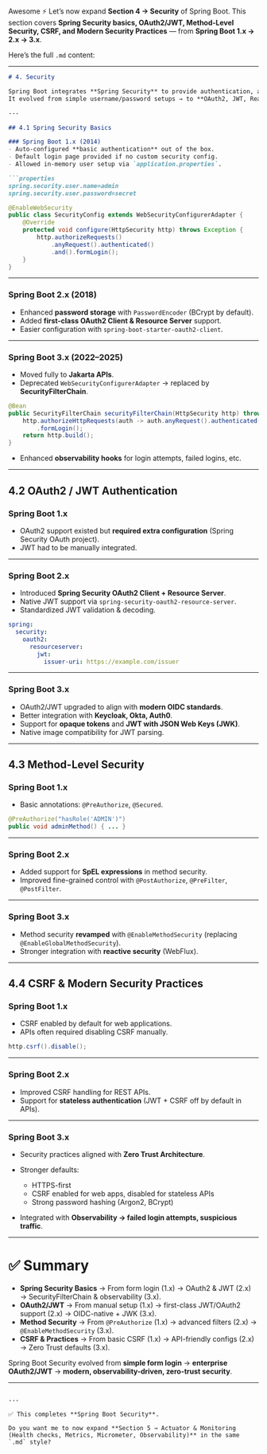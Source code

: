 Awesome ⚡ Let’s now expand **Section 4 → Security** of Spring Boot.
This section covers **Spring Security basics, OAuth2/JWT, Method-Level Security, CSRF, and Modern Security Practices** — from **Spring Boot 1.x → 2.x → 3.x**.

Here’s the full `.md` content:

---

````markdown
# 4. Security

Spring Boot integrates **Spring Security** to provide authentication, authorization, and secure communication.  
It evolved from simple username/password setups → to **OAuth2, JWT, Reactive Security, and Zero-Trust architecture**.

---

## 4.1 Spring Security Basics

### Spring Boot 1.x (2014)
- Auto-configured **basic authentication** out of the box.  
- Default login page provided if no custom security config.  
- Allowed in-memory user setup via `application.properties`.  

```properties
spring.security.user.name=admin
spring.security.user.password=secret
````

```java
@EnableWebSecurity
public class SecurityConfig extends WebSecurityConfigurerAdapter {
    @Override
    protected void configure(HttpSecurity http) throws Exception {
        http.authorizeRequests()
            .anyRequest().authenticated()
            .and().formLogin();
    }
}
```

---

### Spring Boot 2.x (2018)

* Enhanced **password storage** with `PasswordEncoder` (BCrypt by default).
* Added **first-class OAuth2 Client & Resource Server** support.
* Easier configuration with `spring-boot-starter-oauth2-client`.

---

### Spring Boot 3.x (2022–2025)

* Moved fully to **Jakarta APIs**.
* Deprecated `WebSecurityConfigurerAdapter` → replaced by **SecurityFilterChain**.

```java
@Bean
public SecurityFilterChain securityFilterChain(HttpSecurity http) throws Exception {
    http.authorizeHttpRequests(auth -> auth.anyRequest().authenticated())
        .formLogin();
    return http.build();
}
```

* Enhanced **observability hooks** for login attempts, failed logins, etc.

---

## 4.2 OAuth2 / JWT Authentication

### Spring Boot 1.x

* OAuth2 support existed but **required extra configuration** (Spring Security OAuth project).
* JWT had to be manually integrated.

---

### Spring Boot 2.x

* Introduced **Spring Security OAuth2 Client + Resource Server**.
* Native JWT support via `spring-security-oauth2-resource-server`.
* Standardized JWT validation & decoding.

```yaml
spring:
  security:
    oauth2:
      resourceserver:
        jwt:
          issuer-uri: https://example.com/issuer
```

---

### Spring Boot 3.x

* OAuth2/JWT upgraded to align with **modern OIDC standards**.
* Better integration with **Keycloak, Okta, Auth0**.
* Support for **opaque tokens** and **JWT with JSON Web Keys (JWK)**.
* Native image compatibility for JWT parsing.

---

## 4.3 Method-Level Security

### Spring Boot 1.x

* Basic annotations: `@PreAuthorize`, `@Secured`.

```java
@PreAuthorize("hasRole('ADMIN')")
public void adminMethod() { ... }
```

---

### Spring Boot 2.x

* Added support for **SpEL expressions** in method security.
* Improved fine-grained control with `@PostAuthorize`, `@PreFilter`, `@PostFilter`.

---

### Spring Boot 3.x

* Method security **revamped** with `@EnableMethodSecurity` (replacing `@EnableGlobalMethodSecurity`).
* Stronger integration with **reactive security** (WebFlux).

---

## 4.4 CSRF & Modern Security Practices

### Spring Boot 1.x

* CSRF enabled by default for web applications.
* APIs often required disabling CSRF manually.

```java
http.csrf().disable();
```

---

### Spring Boot 2.x

* Improved CSRF handling for REST APIs.
* Support for **stateless authentication** (JWT + CSRF off by default in APIs).

---

### Spring Boot 3.x

* Security practices aligned with **Zero Trust Architecture**.
* Stronger defaults:

    * HTTPS-first
    * CSRF enabled for web apps, disabled for stateless APIs
    * Strong password hashing (Argon2, BCrypt)
* Integrated with **Observability → failed login attempts, suspicious traffic**.

---

# ✅ Summary

* **Spring Security Basics** → From form login (1.x) → OAuth2 & JWT (2.x) → SecurityFilterChain & observability (3.x).
* **OAuth2/JWT** → From manual setup (1.x) → first-class JWT/OAuth2 support (2.x) → OIDC-native + JWK (3.x).
* **Method Security** → From `@PreAuthorize` (1.x) → advanced filters (2.x) → `@EnableMethodSecurity` (3.x).
* **CSRF & Practices** → From basic CSRF (1.x) → API-friendly configs (2.x) → Zero Trust defaults (3.x).

Spring Boot Security evolved from **simple form login** → **enterprise OAuth2/JWT** → **modern, observability-driven, zero-trust security**.

---

```

---

✅ This completes **Spring Boot Security**.  

Do you want me to now expand **Section 5 → Actuator & Monitoring (Health checks, Metrics, Micrometer, Observability)** in the same `.md` style?
```
